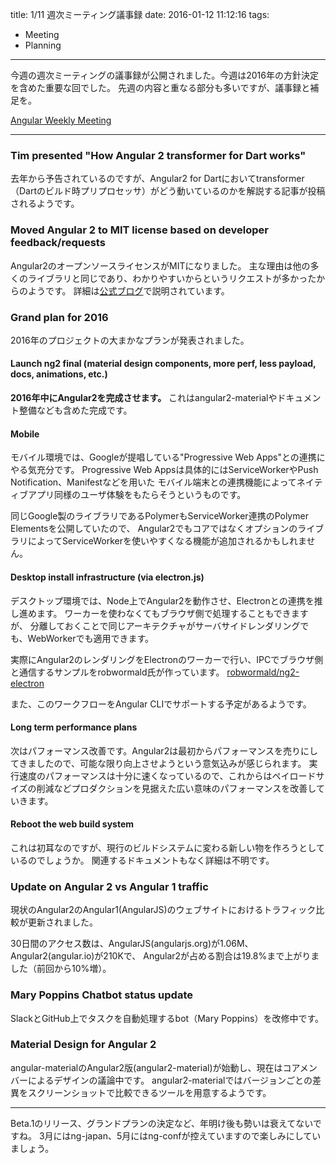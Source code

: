 title: 1/11 週次ミーティング議事録
date: 2016-01-12 11:12:16
tags:
- Meeting
- Planning

---
今週の週次ミーティングの議事録が公開されました。今週は2016年の方針決定を含めた重要な回でした。
先週の内容と重なる部分も多いですが、議事録と補足を。

[Angular Weekly Meeting](https://docs.google.com/document/d/150lerb1LmNLuau_a_EznPV1I1UHMTbEl61t4hZ7ZpS0/edit)

---

### Tim presented "How Angular 2 transformer for Dart works"
去年から予告されているのですが、Angular2 for Dartにおいてtransformer（Dartのビルド時プリプロセッサ）がどう動いているのかを解説する記事が投稿されるようです。

### Moved Angular 2 to MIT license based on developer feedback/requests
Angular2のオープンソースライセンスがMITになりました。
主な理由は他の多くのライブラリと同じであり、わかりやすいからというリクエストが多かったからのようです。
詳細は[公式ブログ](http://angularjs.blogspot.jp/2016/01/angular-2-mit-open-source-licensed.html)で説明されています。

### Grand plan for 2016
2016年のプロジェクトの大まかなプランが発表されました。

#### Launch ng2 final (material design components, more perf, less payload, docs, animations, etc.)
**2016年中にAngular2を完成させます。** これはangular2-materialやドキュメント整備なども含めた完成です。

#### Mobile
モバイル環境では、Googleが提唱している"Progressive Web Apps"との連携にやる気充分です。
Progressive Web Appsは具体的にはServiceWorkerやPush Notification、Manifestなどを用いた
モバイル端末との連携機能によってネイティブアプリ同様のユーザ体験をもたらそうというものです。

同じGoogle製のライブラリであるPolymerもServiceWorker連携のPolymer Elementsを公開していたので、
Angular2でもコアではなくオプションのライブラリによってServiceWorkerを使いやすくなる機能が追加されるかもしれません。

#### Desktop install infrastructure (via electron.js)
デスクトップ環境では、Node上でAngular2を動作させ、Electronとの連携を推し進めます。
ワーカーを使わなくてもブラウザ側で処理することもできますが、
分離しておくことで同じアーキテクチャがサーバサイドレンダリングでも、WebWorkerでも適用できます。

実際にAngular2のレンダリングをElectronのワーカーで行い、IPCでブラウザ側と通信するサンプルをrobwormald氏が作っています。
[robwormald/ng2-electron](https://github.com/robwormald/ng2-electron)

また、このワークフローをAngular CLIでサポートする予定があるようです。

#### Long term performance plans
次はパフォーマンス改善です。Angular2は最初からパフォーマンスを売りにしてきましたので、可能な限り向上させようという意気込みが感じられます。
実行速度のパフォーマンスは十分に速くなっているので、これからはペイロードサイズの削減などプロダクションを見据えた広い意味のパフォーマンスを改善していきます。

#### Reboot the web build system
これは初耳なのですが、現行のビルドシステムに変わる新しい物を作ろうとしているのでしょうか。
関連するドキュメントもなく詳細は不明です。

### Update on Angular 2 vs Angular 1 traffic
現状のAngular2のAngular1(AngularJS)のウェブサイトにおけるトラフィック比較が更新されました。

30日間のアクセス数は、AngularJS(angularjs.org)が1.06M、Angular2(angular.io)が210Kで、
Angular2が占める割合は19.8%まで上がりました（前回から10%増）。

### Mary Poppins Chatbot status update
SlackとGitHub上でタスクを自動処理するbot（Mary Poppins）を改修中です。

### Material Design for Angular 2
angular-materialのAngular2版(angular2-material)が始動し、現在はコアメンバーによるデザインの議論中です。
angular2-materialではバージョンごとの差異をスクリーンショットで比較できるツールを用意するようです。

---

Beta.1のリリース、グランドプランの決定など、年明け後も勢いは衰えてないですね。
3月にはng-japan、5月にはng-confが控えていますので楽しみにしていましょう。
